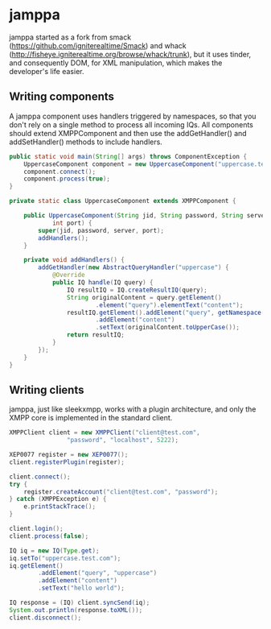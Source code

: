 jamppa
======

jamppa started as a fork from smack (https://github.com/igniterealtime/Smack) and whack (http://fisheye.igniterealtime.org/browse/whack/trunk), but it uses tinder, and consequently DOM, for XML manipulation, which makes the developer's life easier.

## Writing components

A jamppa component uses handlers triggered by namespaces, so that you don't rely on a single method to process all incoming IQs. All components should extend XMPPComponent and then use the addGetHandler() and addSetHandler() methods to include handlers.

```java
public static void main(String[] args) throws ComponentException {
	UppercaseComponent component = new UppercaseComponent("uppercase.test.com", "password", "localhost", 5347);
	component.connect();
	component.process(true);
}

private static class UppercaseComponent extends XMPPComponent {

	public UppercaseComponent(String jid, String password, String server,
			int port) {
		super(jid, password, server, port);
		addHandlers();
	}

	private void addHandlers() {
		addGetHandler(new AbstractQueryHandler("uppercase") {
			@Override
			public IQ handle(IQ query) {
				IQ resultIQ = IQ.createResultIQ(query);
				String originalContent = query.getElement()
						.element("query").elementText("content");
				resultIQ.getElement().addElement("query", getNamespace())
						.addElement("content")
						.setText(originalContent.toUpperCase());
				return resultIQ;
			}
		});
	}
}
```

## Writing clients

jamppa, just like sleekxmpp, works with a plugin architecture, and only the XMPP core is implemented in the standard client.

```java
XMPPClient client = new XMPPClient("client@test.com", 
				"password", "localhost", 5222);

XEP0077 register = new XEP0077();
client.registerPlugin(register);

client.connect();
try {
	register.createAccount("client@test.com", "password");
} catch (XMPPException e) {
	e.printStackTrace();
}

client.login();
client.process(false);

IQ iq = new IQ(Type.get);
iq.setTo("uppercase.test.com");
iq.getElement()
		.addElement("query", "uppercase")
		.addElement("content")
		.setText("hello world");

IQ response = (IQ) client.syncSend(iq);
System.out.println(response.toXML());
client.disconnect();
```

